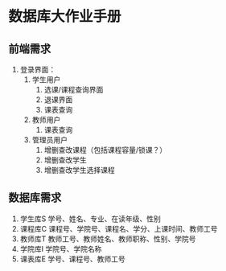 # 数据库大作业手册

## 前端需求

1. 登录界面：
    1. 学生用户
        1. 选课/课程查询界面
        2. 退课界面
        3. 课表查询
    2. 教师用户
        1. 课表查询
    3. 管理员用户
        1. 增删查改课程（包括课程容量/锁课？）
        2. 增删查改学生
        3. 增删查改学生选择课程

## 数据库需求

1. 学生库S
   学号、姓名、专业、在读年级、性别
2. 课程库C
   课程号、学院号、课程名、学分、上课时间、教师工号
3. 教师库T
   教师工号、教师姓名、教师职称、性别、学院号
4. 学院库I
   学院号、学院名称
5. 课表库E
   学号、课程号、教师工号


